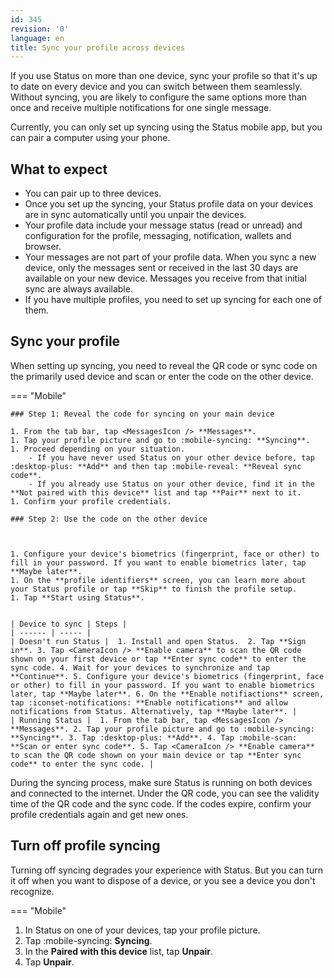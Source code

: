 ```yaml
---
id: 345
revision: '0'
language: en
title: Sync your profile across devices
---
```


If you use Status on more than one device, sync your profile so that it's up to date on every device and you can switch between them seamlessly. Without syncing, you are likely to configure the same options more than once and receive multiple notifications for one single message.

Currently, you can only set up syncing using the Status mobile app, but you can pair a computer using your phone.

## What to expect

- You can pair up to three devices.
- Once you set up the syncing, your Status profile data on your devices are in sync automatically until you unpair the devices.
- Your profile data include your message status (read or unread) and configuration for the profile, messaging, notification, wallets and browser.
- Your messages are not part of your profile data. When you sync a new device, only the messages sent or received in the last 30 days are available on your new device. Messages you receive from that initial sync are always available.
- If you have multiple profiles, you need to set up syncing for each one of them.

## Sync your profile

When setting up syncing, you need to reveal the QR code or sync code on the primarily used device and scan or enter the code on the other device.

=== "Mobile"

    ### Step 1: Reveal the code for syncing on your main device

    1. From the tab bar, tap <MessagesIcon /> **Messages**.
    1. Tap your profile picture and go to :mobile-syncing: **Syncing**.
    1. Proceed depending on your situation.
        - If you have never used Status on your other device before, tap :desktop-plus: **Add** and then tap :mobile-reveal: **Reveal sync code**.
        - If you already use Status on your other device, find it in the **Not paired with this device** list and tap **Pair** next to it.
    1. Confirm your profile credentials.

    ### Step 2: Use the code on the other device



    1. Configure your device's biometrics (fingerprint, face or other) to fill in your password. If you want to enable biometrics later, tap **Maybe later**.
    1. On the **profile identifiers** screen, you can learn more about your Status profile or tap **Skip** to finish the profile setup.
    1. Tap **Start using Status**.


    | Device to sync | Steps |
    | ------ | ----- |
    | Doesn't run Status |  1. Install and open Status.  2. Tap **Sign in**. 3. Tap <CameraIcon /> **Enable camera** to scan the QR code shown on your first device or tap **Enter sync code** to enter the sync code. 4. Wait for your devices to synchronize and tap **Continue**. 5. Configure your device's biometrics (fingerprint, face or other) to fill in your password. If you want to enable biometrics later, tap **Maybe later**. 6. On the **Enable notifiactions** screen, tap :iconset-notifications: **Enable notifications** and allow notifications from Status. Alternatively, tap **Maybe later**. |
    | Running Status |  1. From the tab bar, tap <MessagesIcon /> **Messages**. 2. Tap your profile picture and go to :mobile-syncing: **Syncing**. 3. Tap :desktop-plus: **Add**. 4. Tap :mobile-scan: **Scan or enter sync code**. 5. Tap <CameraIcon /> **Enable camera** to scan the QR code shown on your main device or tap **Enter sync code** to enter the sync code. |

<Admonition type="tip">
During the syncing process, make sure Status is running on both devices and connected to the internet. Under the QR code, you can see the validity time of the QR code and the sync code. If the codes expire, confirm your profile credentials again and get new ones.
</Admonition>

## Turn off profile syncing

Turning off syncing degrades your experience with Status. But you can turn it off when you want to dispose of a device, or you see a device you don't recognize.

=== "Mobile"

1. In Status on one of your devices, tap your profile picture.
1. Tap :mobile-syncing: **Syncing**.
1. In the **Paired with this device** list, tap **Unpair**.
1. Tap **Unpair**.
